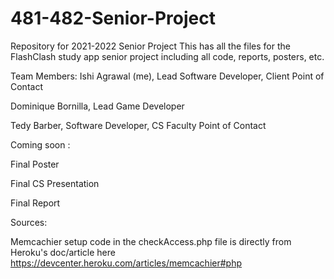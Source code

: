 # 481-482-Senior-Project
Repository for 2021-2022 Senior Project
This has all the files for the FlashClash study app senior project including all code, reports, posters, etc. 

Team Members:
Ishi Agrawal (me), Lead Software Developer, Client Point of Contact

Dominique Bornilla, Lead Game Developer

Tedy Barber, Software Developer, CS Faculty Point of Contact

Coming soon :

Final Poster

Final CS Presentation

Final Report

Sources:

Memcachier setup code in the checkAccess.php file is directly from Heroku's doc/article here https://devcenter.heroku.com/articles/memcachier#php
